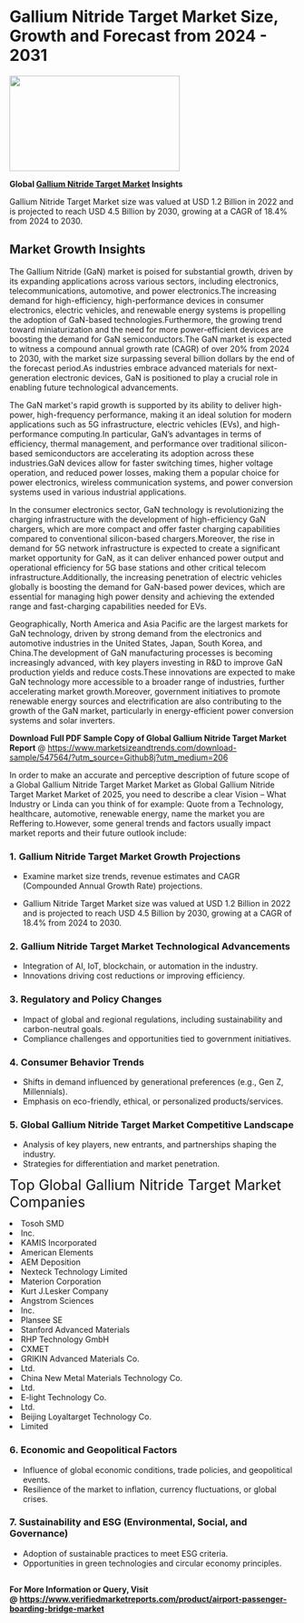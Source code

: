 <H1>Gallium Nitride Target Market Size, Growth and Forecast from 2024 - 2031</H1><img class="aligncenter size-medium wp-image-584254" src="https://thirdeyenews.in/wp-content/uploads/2024/09/Global-Market-Research-300x168.jpeg" alt="" width="300" height="168" /><p><strong>Global&nbsp;<a href="https://www.marketsizeandtrends.com/download-sample/547564/?utm_source=Github8j?utm_medium=206">Gallium Nitride Target Market</a> Insights</strong></p><p>Gallium Nitride Target Market size was valued at USD 1.2 Billion in 2022 and is projected to reach USD 4.5 Billion by 2030, growing at a CAGR of 18.4% from 2024 to 2030.</p><p><h2>Market Growth Insights</h2> <p>The Gallium Nitride (GaN) market is poised for substantial growth, driven by its expanding applications across various sectors, including electronics, telecommunications, automotive, and power electronics.The increasing demand for high-efficiency, high-performance devices in consumer electronics, electric vehicles, and renewable energy systems is propelling the adoption of GaN-based technologies.Furthermore, the growing trend toward miniaturization and the need for more power-efficient devices are boosting the demand for GaN semiconductors.The GaN market is expected to witness a compound annual growth rate (CAGR) of over 20% from 2024 to 2030, with the market size surpassing several billion dollars by the end of the forecast period.As industries embrace advanced materials for next-generation electronic devices, GaN is positioned to play a crucial role in enabling future technological advancements.</p> <p>The GaN market's rapid growth is supported by its ability to deliver high-power, high-frequency performance, making it an ideal solution for modern applications such as 5G infrastructure, electric vehicles (EVs), and high-performance computing.In particular, GaN’s advantages in terms of efficiency, thermal management, and performance over traditional silicon-based semiconductors are accelerating its adoption across these industries.GaN devices allow for faster switching times, higher voltage operation, and reduced power losses, making them a popular choice for power electronics, wireless communication systems, and power conversion systems used in various industrial applications.</p> <p>In the consumer electronics sector, GaN technology is revolutionizing the charging infrastructure with the development of high-efficiency GaN chargers, which are more compact and offer faster charging capabilities compared to conventional silicon-based chargers.Moreover, the rise in demand for 5G network infrastructure is expected to create a significant market opportunity for GaN, as it can deliver enhanced power output and operational efficiency for 5G base stations and other critical telecom infrastructure.Additionally, the increasing penetration of electric vehicles globally is boosting the demand for GaN-based power devices, which are essential for managing high power density and achieving the extended range and fast-charging capabilities needed for EVs.</p> <p>Geographically, North America and Asia Pacific are the largest markets for GaN technology, driven by strong demand from the electronics and automotive industries in the United States, Japan, South Korea, and China.The development of GaN manufacturing processes is becoming increasingly advanced, with key players investing in R&D to improve GaN production yields and reduce costs.These innovations are expected to make GaN technology more accessible to a broader range of industries, further accelerating market growth.Moreover, government initiatives to promote renewable energy sources and electrification are also contributing to the growth of the GaN market, particularly in energy-efficient power conversion systems and solar inverters.</p> <p><span class=""><strong>Download Full PDF Sample Copy of Global Gallium Nitride Target Market Report</strong> @ <a href="https://www.marketsizeandtrends.com/download-sample/547564/?utm_source=Github8j?utm_medium=206" target="_blank">https://www.marketsizeandtrends.com/download-sample/547564/?utm_source=Github8j?utm_medium=206</a></span></p><p>In order to make an accurate and perceptive description of future scope of a Global&nbsp;Gallium Nitride Target Market Market as Global&nbsp;Gallium Nitride Target Market Market of 2025, you need to describe a clear Vision &ndash; What Industry or Linda can you think of for example: Quote from a Technology, healthcare, automotive, renewable energy, name the market you are Reffering to.However, some general trends and factors usually impact market reports and their future outlook include:</p><h3>1.&nbsp;<strong>Gallium Nitride Target Market Growth Projections</strong></h3><ul><li>Examine market size trends, revenue estimates and CAGR (Compounded Annual Growth Rate) projections.</li><li><p>Gallium Nitride Target Market size was valued at USD 1.2 Billion in 2022 and is projected to reach USD 4.5 Billion by 2030, growing at a CAGR of 18.4% from 2024 to 2030.</p></li></ul><h3>2.&nbsp;<strong>Gallium Nitride Target Market Technological Advancements</strong></h3><ul><li>Integration of AI, IoT, blockchain, or automation in the industry.</li><li>Innovations driving cost reductions or improving efficiency.</li></ul><h3>3.&nbsp;<strong>Regulatory and Policy Changes</strong></h3><ul><li>Impact of global and regional regulations, including sustainability and carbon-neutral goals.</li><li>Compliance challenges and opportunities tied to government initiatives.</li></ul><h3>4.&nbsp;<strong>Consumer Behavior Trends</strong></h3><ul><li>Shifts in demand influenced by generational preferences (e.g., Gen Z, Millennials).</li><li>Emphasis on eco-friendly, ethical, or personalized products/services.</li></ul><h3>5.&nbsp;<strong>Global Gallium Nitride Target Market Competitive Landscape</strong></h3><ul><li>Analysis of key players, new entrants, and partnerships shaping the industry.</li><li>Strategies for differentiation and market penetration.</li></ul><p data-pm-slice="1 1 []"><span style="color: inherit; font-family: inherit; font-size: 25px;">Top Global Gallium Nitride Target Market Companies</span></p><div class="" data-test-id=""><p><li>Tosoh SMD</li><li> Inc.</li><li> KAMIS Incorporated</li><li> American Elements</li><li> AEM Deposition</li><li> Nexteck Technology Limited</li><li> Materion Corporation</li><li> Kurt J.Lesker Company</li><li> Angstrom Sciences</li><li> Inc.</li><li> Plansee SE</li><li> Stanford Advanced Materials</li><li> RHP Technology GmbH</li><li> CXMET</li><li> GRIKIN Advanced Materials Co.</li><li> Ltd.</li><li> China New Metal Materials Technology Co.</li><li> Ltd.</li><li> E-light Technology Co.</li><li> Ltd.</li><li> Beijing Loyaltarget Technology Co.</li><li> Limited</li></p></div><h3>6.&nbsp;<strong>Economic and Geopolitical Factors</strong></h3><ul><li>Influence of global economic conditions, trade policies, and geopolitical events.</li><li>Resilience of the market to inflation, currency fluctuations, or global crises.</li></ul><h3>7.&nbsp;<strong>Sustainability and ESG (Environmental, Social, and Governance)</strong></h3><ul><li>Adoption of sustainable practices to meet ESG criteria.</li><li>Opportunities in green technologies and circular economy principles.</li></ul><h2><strong style="font-size: 14px;">For More Information or Query, Visit @&nbsp;</strong><a style="background-color: #ffffff; font-size: 14px;" href="https://www.marketsizeandtrends.com/report/gallium-nitride-target-market/" target="_blank">https://www.verifiedmarketreports.com/product/airport-passenger-boarding-bridge-market</a></h2>